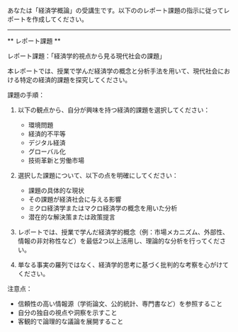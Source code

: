 あなたは「経済学概論」の受講生です。以下ののレポート課題の指示に従ってレポートを作成してください。

---------------------------------------
** レポート課題 **

レポート課題：「経済学的視点から見る現代社会の課題」

本レポートでは、授業で学んだ経済学の概念と分析手法を用いて、現代社会における特定の経済的課題を探究してください。

課題の手順：

1. 以下の観点から、自分が興味を持つ経済的課題を選択してください：
   - 環境問題
   - 経済的不平等
   - デジタル経済
   - グローバル化
   - 技術革新と労働市場

2. 選択した課題について、以下の点を明確にしてください：
   - 課題の具体的な現状
   - その課題が経済社会に与える影響
   - ミクロ経済学またはマクロ経済学の概念を用いた分析
   - 潜在的な解決策または政策提言

3. レポートでは、授業で学んだ経済学的概念（例：市場メカニズム、外部性、情報の非対称性など）を最低2つ以上活用し、理論的な分析を行ってください。

4. 単なる事実の羅列ではなく、経済学的思考に基づく批判的な考察を心がけてください。

注意点：
- 信頼性の高い情報源（学術論文、公的統計、専門書など）を参照すること
- 自分の独自の視点や洞察を示すこと
- 客観的で論理的な議論を展開すること